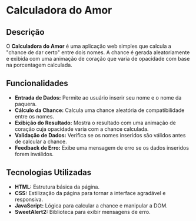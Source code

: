# Calculadora do Amor

## Descrição

O **Calculadora do Amor** é uma aplicação web simples que calcula a "chance de dar certo" entre dois nomes. A chance é gerada aleatoriamente e exibida com uma animação de coração que varia de opacidade com base na porcentagem calculada.

## Funcionalidades

- **Entrada de Dados:** Permite ao usuário inserir seu nome e o nome da paquera.
- **Cálculo da Chance:** Calcula uma chance aleatória de compatibilidade entre os nomes.
- **Exibição do Resultado:** Mostra o resultado com uma animação de coração cuja opacidade varia com a chance calculada.
- **Validação de Dados:** Verifica se os nomes inseridos são válidos antes de calcular a chance.
- **Feedback de Erro:** Exibe uma mensagem de erro se os dados inseridos forem inválidos.

## Tecnologias Utilizadas

- **HTML:** Estrutura básica da página.
- **CSS:** Estilização da página para tornar a interface agradável e responsiva.
- **JavaScript:** Lógica para calcular a chance e manipular a DOM.
- **SweetAlert2:** Biblioteca para exibir mensagens de erro.

